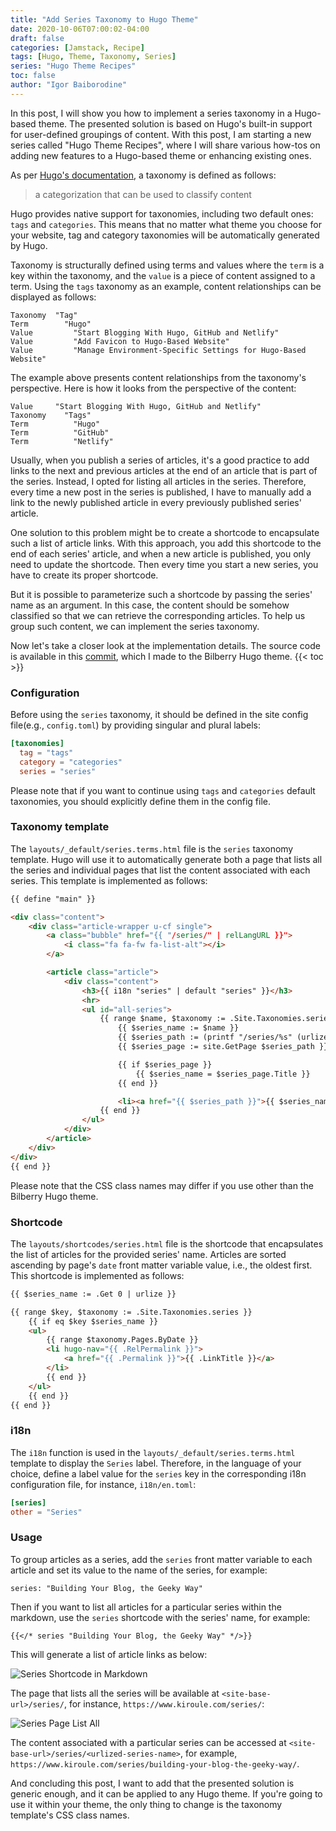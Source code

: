 ```yaml
---
title: "Add Series Taxonomy to Hugo Theme"
date: 2020-10-06T07:00:02-04:00
draft: false
categories: [Jamstack, Recipe]
tags: [Hugo, Theme, Taxonomy, Series]
series: "Hugo Theme Recipes"
toc: false
author: "Igor Baiborodine"
---
```


In this post, I will show you how to implement a series taxonomy in a Hugo-based theme. The presented solution is based on Hugo's built-in support for user-defined groupings of content. With this post, I am starting a new series called "Hugo Theme Recipes", where I will share various how-tos on adding new features to a Hugo-based theme or enhancing existing ones.

<!--more-->

As per [Hugo's documentation](https://gohugo.io/content-management/taxonomies), a taxonomy is defined as follows:
> a categorization that can be used to classify content

Hugo provides native support for taxonomies, including two default ones: `tags` and `categories`. This means that no matter what theme you choose for your website, tag and category taxonomies will be automatically generated by Hugo.

Taxonomy is structurally defined using terms and values where the `term` is a key within the taxonomy, and the `value` is a piece of content assigned to a term. Using the `tags` taxonomy as an example, content relationships can be displayed as follows:

    Taxonomy  "Tag"
    Term        "Hugo"
    Value         "Start Blogging With Hugo, GitHub and Netlify"
    Value         "Add Favicon to Hugo-Based Website"
    Value         "Manage Environment-Specific Settings for Hugo-Based Website"

The example above presents content relationships from the taxonomy's perspective. Here is how it looks from the perspective of the content:

    Value     "Start Blogging With Hugo, GitHub and Netlify"
    Taxonomy    "Tags"
    Term          "Hugo"
    Term          "GitHub"
    Term          "Netlify"

Usually, when you publish a series of articles, it's a good practice to add links to the next and previous articles at the end of an article that is part of the series. Instead, I opted for listing all articles in the series. Therefore, every time a new post in the series is published, I have to manually add a link to the newly published article in every previously published series' article.

One solution to this problem might be to create a shortcode to encapsulate such a list of article links. With this approach, you add this shortcode to the end of each series' article, and when a new article is published, you only need to update the shortcode. Then every time you start a new series, you have to create its proper shortcode.

But it is possible to parameterize such a shortcode by passing the series' name as an argument. In this case, the content should be somehow classified so that we can retrieve the corresponding articles. To help us group such content, we can implement the series taxonomy.

Now let's take a closer look at the implementation details. The source code is available in this [commit](https://github.com/Lednerb/bilberry-hugo-theme/commit/553a452c745bf19f82e1a267b5bf51da0ae3bc7e), which I made to the Bilberry Hugo theme.
{{< toc >}}

### Configuration
Before using the `series` taxonomy, it should be defined in the site config file(e.g., `config.toml`) by providing singular and plural labels:
```toml
[taxonomies]
  tag = "tags"
  category = "categories"
  series = "series"
```
Please note that if you want to continue using `tags` and `categories` default taxonomies, you should explicitly define them in the config file.  

### Taxonomy template
The `layouts/_default/series.terms.html` file is the `series` taxonomy template. Hugo will use it to automatically generate both a page that lists all the series and individual pages that list the content associated with each series. This template is implemented as follows:
```html
{{ define "main" }}

<div class="content">
    <div class="article-wrapper u-cf single">
        <a class="bubble" href="{{ "/series/" | relLangURL }}">
            <i class="fa fa-fw fa-list-alt"></i>
        </a>

        <article class="article">
            <div class="content">
                <h3>{{ i18n "series" | default "series" }}</h3>
                <hr>
                <ul id="all-series">
                    {{ range $name, $taxonomy := .Site.Taxonomies.series }}
                        {{ $series_name := $name }}
                        {{ $series_path := (printf "/series/%s" (urlize $name)) }}
                        {{ $series_page := site.GetPage $series_path }}

                        {{ if $series_page }}
                            {{ $series_name = $series_page.Title }}
                        {{ end }}

                        <li><a href="{{ $series_path }}">{{ $series_name }} ({{ $taxonomy.Count }})</a></li>
                    {{ end }}
                </ul>
            </div>
        </article>
    </div>
</div>
{{ end }}
```
Please note that the CSS class names may differ if you use other than the Bilberry Hugo theme.

### Shortcode
The `layouts/shortcodes/series.html` file is the shortcode that encapsulates the list of articles for the provided series' name. Articles are sorted ascending by page's `date` front matter variable value, i.e., the oldest first. This shortcode is implemented as follows:
```html
{{ $series_name := .Get 0 | urlize }}

{{ range $key, $taxonomy := .Site.Taxonomies.series }}
    {{ if eq $key $series_name }}
    <ul>
        {{ range $taxonomy.Pages.ByDate }}
        <li hugo-nav="{{ .RelPermalink }}">
            <a href="{{ .Permalink }}">{{ .LinkTitle }}</a>
        </li>
        {{ end }}
    </ul>
    {{ end }}
{{ end }}
```

### i18n
The `i18n` function is used in the `layouts/_default/series.terms.html` template to display the `Series` label. Therefore, in the language of your choice, define a label value for the `series` key in the corresponding i18n configuration file, for instance, `i18n/en.toml`:
```toml
[series]
other = "Series"
```

### Usage
To group articles as a series, add the `series` front matter variable to each article and set its value to the name of the series, for example:
```
series: "Building Your Blog, the Geeky Way"
```
Then if you want to list all articles for a particular series within the markdown, use the `series` shortcode with the series' name, for example:
```
{{</* series "Building Your Blog, the Geeky Way" */>}}
```

This will generate a list of article links as below: 

![Series Shortcode in Markdown](/img/content/article/add-series-taxonomy-to-hugo-based-website/series-shortcode-in-markdown.png)

The page that lists all the series will be available at `<site-base-url>/series/`, for instance, `https://www.kiroule.com/series/`:

![Series Page List All](/img/content/article/add-series-taxonomy-to-hugo-based-website/series-page-list-all.png)

The content associated with a particular series can be accessed at `<site-base-url>/series/<urlized-series-name>`, for example, `https://www.kiroule.com/series/building-your-blog-the-geeky-way/`.

And concluding this post, I want to add that the presented solution is generic enough, and it can be applied to any Hugo theme. If you're going to use it within your theme, the only thing to change is the taxonomy template's CSS class names. 
